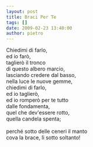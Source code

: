 ```yaml
---
layout: post
title: Braci Per Te
tags: []
date: 2009-02-23 13:40:00
author: pietro
---
```

Chiedimi di farlo,<br/>ed io farò,<br/>taglierò il tronco<br/>di questo albero marcio,<br/>lasciando credere dal basso,<br/>nella luce le nuove gemme,<br/>chiedimi di farlo,<br/>ed io taglierò,<br/>ed io romperò per te tutto<br/>dalle fondamenta,<br/>quel che dev'essere rotto,<br/>quella candela spenta;<br/><br/>perché sotto delle ceneri il manto<br/>cova la brace, lì sotto soltanto!
